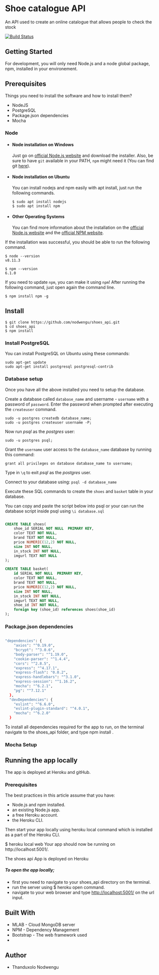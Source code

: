 # Shoe catalogue API 
 An API used to create an online catalogue that allows people to check the stock

[![Build Status](https://travis-ci.org/nodwengu/shoes_api.svg?branch=master)](https://travis-ci.org/nodwengu/shoes_api)
## Getting Started

For development, you will only need Node.js and a node global package, npm, installed in your environement.

## Prerequisites
Things you need to install the software and how to install them?
- NodeJS
- PostgreSQL
- Package.json dependencies
- Mocha

### Node
- #### Node installation on Windows

  Just go on [official Node.js website](https://nodejs.org/) and download the installer.
Also, be sure to have `git` available in your PATH, `npm` might need it (You can find git [here](https://git-scm.com/)).

- #### Node installation on Ubuntu

  You can install nodejs and npm easily with apt install, just run the following commands.

      $ sudo apt install nodejs
      $ sudo apt install npm

- #### Other Operating Systems
  You can find more information about the installation on the [official Node.js website](https://nodejs.org/) and the [official NPM website](https://npmjs.org/).

If the installation was successful, you should be able to run the following command.

    $ node --version
    v8.11.3

    $ npm --version
    6.1.0

If you need to update `npm`, you can make it using `npm`! After running the following command, just open again the command line.

    $ npm install npm -g

###

## Install

    $ git clone https://github.com/nodwengu/shoes_api.git
    $ cd shoes_api
    $ npm install

### Install PostgreSQL

You can install PostgreSQL on Ubuntu using these commands:

```
sudo apt-get update
sudo apt-get install postgresql postgresql-contrib
```

### Database setup

Once you have all the above installed you need to setup the database.

Create a database called `database_name` and username - `username` with a password of `password`. Enter the password when prompted after executing the `createuser` command. 

```
sudo -u postgres createdb database_name;
sudo -u postgres createuser username -P;
```

Now run *psql* as the *postgres* user:

```
sudo -u postgres psql;
```

Grant the `username` user access to the `database_name` database by running this command: 

```
grant all privileges on database database_name to username;
```

Type in `\q` to exit *psql* as the *postgres* user.

Connect to your database using: `psql -d database_name`

Execute these SQL commands to create the `shoes` and `basket` table in your database. 

You can copy and paste the script below into psql or your can run the database script inside psql using `\i database.sql`

```sql

CREATE TABLE shoes(
    shoe_id SERIAL NOT NULL  PRIMARY KEY,
    color TEXT NOT NULL,
    brand TEXT NOT NULL, 
    price NUMERIC(12,2) NOT NULL,
    size INT NOT NULL,
    in_stock INT NOT NULL,
    imgurl TEXT NOT NULL
);

CREATE TABLE basket(
    id SERIAL NOT NULL  PRIMARY KEY,
    color TEXT NOT NULL,
    brand TEXT NOT NULL, 
    price NUMERIC(12,2) NOT NULL,
    size INT NOT NULL,
    in_stock INT NOT NULL,
    imgurl TEXT NOT NULL,
    shoe_id INT NOT NULL,
    foreign key (shoe_id) references shoes(shoe_id)
);
```

### Package.json dependencies
```sh

"dependencies": {
    "axios": "^0.19.0",
    "bcrypt": "^3.0.6",
    "body-parser": "^1.19.0",
    "cookie-parser": "^1.4.4",
    "cors": "^2.8.5",
    "express": "^4.17.1",
    "express-flash": "0.0.2",
    "express-handlebars": "^3.1.0",
    "express-session": "^1.16.2",
    "mocha": "^6.2.1",
    "pg": "^7.12.1"
  },
  "devDependencies": {
    "eslint": "^6.6.0",
    "eslint-plugin-standard": "^4.0.1",
    "mocha": "^6.2.0"
  }
```
To install all dependencies required for the app to run, on the terminal navigate to the shoes_api folder, and type npm install .

### Mocha Setup


## Running the app locally
The app is deployed at Heroku and gitHub.

### Prerequisites
The best practices in this article assume that you have:

- Node.js and npm installed.
- an existing Node.js app.
- a free Heroku account.
- the Heroku CLI.

Then start your app locally using heroku local command which is installed as a part of the Heroku CLI.

$ heroku local web Your app should now be running on http://localhost:5001/.

The shoes api App is deployed on Heroku

##### To open the app locally;
- first you need to navigate to your shoes_api directory on the terminal.
- run the server using $ heroku open command.
- navigate to your web browser and type <http://localhost:5001/> on the url input.

## Built With
- MLAB - Cloud MongoDB server
- NPM - Dependency Management
- Bootstrap - The web framework used
- 
## Author
- Thanduxolo Nodwengu

